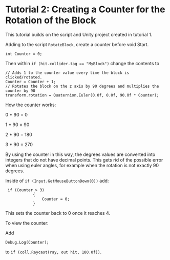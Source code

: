 # Tutorial 2: Creating a Counter for the Rotation of the Block

This tutorial builds on the script and Unity project created in tutorial 1.

Adding to the script `RotateBlock`, create a counter before void Start.
```
int Counter = 0;
```
Then within `if (hit.collider.tag == "MyBlock")` change the contents to
```
// Adds 1 to the counter value every time the block is clicked/rotated.
Counter = Counter + 1;
// Rotates the block on the z axis by 90 degrees and multiplies the counter by 90
transform.rotation = Quaternion.Euler(0.0f, 0.0f, 90.0f * Counter);
```
How the counter works:

0 * 90 = 0

1 * 90 = 90

2 * 90 = 180

3 * 90 = 270

By using the counter in this way, the degrees values are converted into integers that do not have decimal points. This gets rid of the possible error when using euler angles, for example when the rotation is not exactly 90 degrees. 

Inside of `if (Input.GetMouseButtonDown(0))` add:
```
 if (Counter > 3)
            {
                Counter = 0;
            }
```
This sets the counter back to 0 once it reaches 4.

To view the counter:

Add 
```
Debug.Log(Counter);
```
to `if (coll.Raycast(ray, out hit, 100.0f))`.
